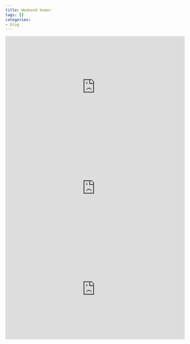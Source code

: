 ```yaml
---
title: Weekend Humor
tags: []
categories:
- blog
---
```

<!--more-->

<iframe width="560" height="315" src="http://www.youtube.com/embed/rK0De210TBQ" frameborder="0"> </iframe>
<iframe width="560" height="315" src="http://www.youtube.com/embed/QJYWyTwhxo0" frameborder="0"> </iframe>
<iframe width="560" height="315" src="http://www.youtube.com/embed/j2AvU2cfXRk" frameborder="0"> </iframe>

